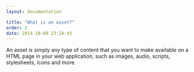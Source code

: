 ```yaml
---
layout: documentation

title: "What is an asset?"
order: 2
date: 2014-10-08 23:24:43
---
```


An asset is simply any type of content that you want to make available on a HTML page in your web application, such as images, audio, scripts, stylesheets, icons and more.
